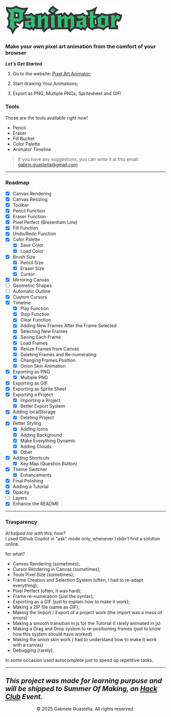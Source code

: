 [![Panimator](./assets/Panimator.svg)](https://gabrigua.github.io/Panimator/)
### Make your own pixel art animation from the comfort of your browser

***Let's Get Started***


1. Go to the website: [Pixel Art Animator](https://gabrigua.github.io/Panimator/);

2. Start drawing Your Animations;

3. Export as PNG, Multiple PNGs, Spritesheet and GIF!

### Tools
Those are the tools available right now!

- Pencil
- Eraser
- Fill Bucket
- Color Palette
- Animator Timeline

> if you have any suggestions, you can write it at this email: gabrio.guastella@gmail.com


---
### Roadmap
- [x] Canvas Rendering
- [x] Canvas Resizing
- [x] Toolbar
- [x] Pencil Function
- [x] Eraser Function
- [x] Pixel Perfect (Bresenham Line)
- [x] Fill Function
- [x] Undo/Redo Function
- [x] Color Palette
    - [x] Save Color
    - [x] Load Color
- [x] Brush Size
    - [x] Pencil Size
    - [x] Eraser Size
    - [x] Cursor
- [x] Mirroring Canvas
- [ ] Geometric Shapes
- [ ] Automatic Outline
- [x] Custom Cursors
- [x] Timeline
    - [x] Play Function
    - [x] Stop Function
    - [x] Clear Function
    - [x] Adding New Frames After the Frame Selected
    - [x] Selecting New Frames
    - [x] Saving Each Frame
    - [x] Load Frames
    - [x] Resize Frames from Canvas
    - [x] Deleting Frames and Re-numerating
    - [x] Changing Frames Position
    - [x] Onion Skin Animation
- [x] Exporting as PNG
    - [x] Multiple PNG
- [x] Exporting as GIF
- [x] Exporting as Sprite Sheet
- [x] Exporting a Project
    - [x] Importing a Project
    - [x] Better Export System
- [x] Adding localStorage
    - [x] Deleting Project
- [x] Better Styling
    - [x] Adding Icons
    - [x] Adding Background
    - [x] Make Everything Dynamic
    - [x] Adding Clouds
    - [x] Other
- [x] Adding Shortcuts
    - [x] Key Map (Question Button)
- [x] Theme Switcher
    - [x] Enhancements
- [x] Final Polishing
- [x] Adding a Tutorial
- [x] Opacity
- [ ] Layers
- [x] Enhance the README

---
### Trasparency
*AI helped me with this, how?*<br>
I used Github Copilot in "ask" mode only, whenever I didn't find a solution online.


for what?

- Canvas Rendering (sometimes);
- Cursor Rendering in Canvas (sometimes);
- Tools Pixel Size (sometimes);
- Frame Creation and Selection System (often, I had to re-adapt everything);
- Pixel Perfect (often, it was hard);
- Frame re-numeration (just the syntax);
- Exporting as a GIF (just to explain how to make it work);
- Making a ZIP file (same as GIF);
- Making the Import / Export of a project work (the import was a mess of errors)
- Making a smooth transition in js for the Tutorial (I rarely animated in js)
- Making a Drag and Drop system to re-positioning frames (just to know how this system should have worked)
- Making the onion skin work ( had to understand how to make it work with a canvas)
- Debugging (rarely);

In some occasion used autocomplete just to speed up repetitive tasks.

---
***This project was made for learning purpuse and will be shipped to Summer Of Making, an [Hack Club](https://hackclub.com/) Event.***
---
<p align="center">© 2025 Gabriele Guastella. All rights reserved.</p>

